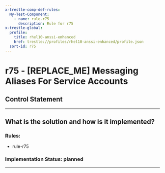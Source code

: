 ```yaml
---
x-trestle-comp-def-rules:
  My-Test-Component:
    - name: rule-r75
      description: Rule for r75
x-trestle-global:
  profile:
    title: rhel10-anssi-enhanced
    href: trestle://profiles/rhel10-anssi-enhanced/profile.json
  sort-id: r75
---
```


# r75 - \[REPLACE_ME\] Messaging Aliases For Service Accounts

## Control Statement

______________________________________________________________________

## What is the solution and how is it implemented?

<!-- For implementation status enter one of: implemented, partial, planned, alternative, not-applicable -->

<!-- Note that the list of rules under ### Rules: is read-only and changes will not be captured after assembly to JSON -->

<!-- Add control implementation description here for control: r75 -->

### Rules:

  - rule-r75

### Implementation Status: planned

______________________________________________________________________
